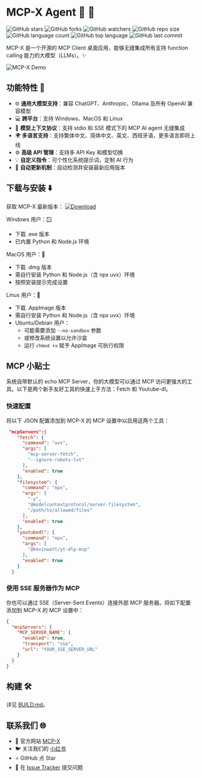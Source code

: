 # MCP-X Agent 🤿 🤖

![GitHub stars](https://img.shields.io/github/stars/TimeCyber/MCP-X?style=social)
![GitHub forks](https://img.shields.io/github/forks/TimeCyber/MCP-X?style=social)
![GitHub watchers](https://img.shields.io/github/watchers/TimeCyber/MCP-X?style=social)
![GitHub repo size](https://img.shields.io/github/repo-size/TimeCyber/MCP-X)
![GitHub language count](https://img.shields.io/github/languages/count/TimeCyber/MCP-X)
![GitHub top language](https://img.shields.io/github/languages/top/TimeCyber/MCP-X)
![GitHub last commit](https://img.shields.io/github/last-commit/TimeCyber/MCP-X?color=red)

MCP-X 是一个开源的 MCP Client 桌面应用，能够无缝集成所有支持 function calling 能力的大模型（LLMs）。✨

![MCP-X Demo](./docs/MCP-XAI.gif)

## 功能特性 🎯

- 🌐 **通用大模型支持**：兼容 ChatGPT、Anthropic、Ollama 及所有 OpenAI 兼容模型
- 💻 **跨平台**：支持 Windows、MacOS 和 Linux
- 🔄 **模型上下文协议**：支持 stdio 和 SSE 模式下的 MCP AI agent 无缝集成
- 🌍 **多语言支持**：支持繁体中文、简体中文、英文、西班牙语，更多语言即将上线
- ⚙️ **高级 API 管理**：支持多 API Key 和模型切换
- 💡 **自定义指令**：可个性化系统提示词，定制 AI 行为
- 🔄 **自动更新机制**：自动检测并安装最新应用版本

## 下载与安装 ⬇️

获取 MCP-X 最新版本：
[![Download](https://img.shields.io/badge/Download-Latest%20Release-blue.svg)](https://github.com/TimeCyber/MCP-X/releases/latest)

Windows 用户：🪟
- 下载 .exe 版本
- 已内置 Python 和 Node.js 环境

MacOS 用户：🍎
- 下载 .dmg 版本
- 需自行安装 Python 和 Node.js（含 npx uvx）环境
- 按照安装提示完成设置

Linux 用户：🐧
- 下载 .AppImage 版本
- 需自行安装 Python 和 Node.js（含 npx uvx）环境
- Ubuntu/Debian 用户：
  - 可能需要添加 `--no-sandbox` 参数
  - 或修改系统设置以允许沙盒
  - 运行 `chmod +x` 赋予 AppImage 可执行权限

## MCP 小贴士

系统自带默认的 echo MCP Server，你的大模型可以通过 MCP 访问更强大的工具。以下是两个新手友好工具的快速上手方法：Fetch 和 Youtube-dl。

### 快速配置

将以下 JSON 配置添加到 MCP-X 的 MCP 设置中以启用这两个工具：

```json
 "mcpServers":{
    "fetch": {
      "command": "uvx",
      "args": [
        "mcp-server-fetch",
        "--ignore-robots-txt"
      ],
      "enabled": true
    },
    "filesystem": {
      "command": "npx",
      "args": [
        "-y",
        "@modelcontextprotocol/server-filesystem",
        "/path/to/allowed/files"
      ],
      "enabled": true
    },
    "youtubedl": {
      "command": "npx",
      "args": [
        "@kevinwatt/yt-dlp-mcp"
      ],
      "enabled": true
    }
  }
```

### 使用 SSE 服务器作为 MCP

你也可以通过 SSE（Server-Sent Events）连接外部 MCP 服务器。将如下配置添加到 MCP-X 的 MCP 设置中：

```json
{
  "mcpServers": {
    "MCP_SERVER_NAME": {
      "enabled": true,
      "transport": "sse",
      "url": "YOUR_SSE_SERVER_URL"
    }
  }
}
```

## 构建 🛠️

详见 [BUILD.md](BUILD.md)。

## 联系我们 🌐
- 💬 官方网站 [MCP-X](https://mcp-x.com/)
- 🐦 关注我们的 [小红书]()
- ⭐ GitHub 点 Star
- 🐛 在 [Issue Tracker](https://github.com/TimeCyber/MCP-X/issues) 提交问题 